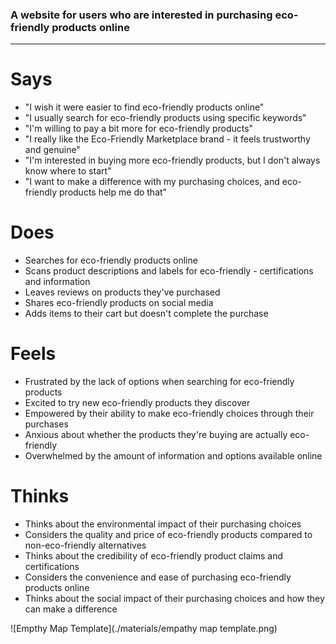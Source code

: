 ### A website for users who are interested in purchasing eco-friendly products online
---
# Says
- "I wish it were easier to find eco-friendly products online"
- "I usually search for eco-friendly products using specific keywords"
- "I'm willing to pay a bit more for eco-friendly products"
- "I really like the Eco-Friendly Marketplace brand - it feels trustworthy and genuine"
- "I'm interested in buying more eco-friendly products, but I don't always know where to start"
- "I want to make a difference with my purchasing choices, and eco-friendly products help me do that"
# Does
- Searches for eco-friendly products online
- Scans product descriptions and labels for eco-friendly - certifications and information
- Leaves reviews on products they've purchased
- Shares eco-friendly products on social media
- Adds items to their cart but doesn't complete the purchase
# Feels
- Frustrated by the lack of options when searching for eco-friendly products
- Excited to try new eco-friendly products they discover
- Empowered by their ability to make eco-friendly choices through their purchases
- Anxious about whether the products they're buying are actually eco-friendly
- Overwhelmed by the amount of information and options available online
# Thinks
- Thinks about the environmental impact of their purchasing choices
- Considers the quality and price of eco-friendly products compared to non-eco-friendly alternatives
- Thinks about the credibility of eco-friendly product claims and certifications
- Considers the convenience and ease of purchasing eco-friendly products online
- Thinks about the social impact of their purchasing choices and how they can make a difference

![Empthy Map Template](./materials/empathy map template.png)
